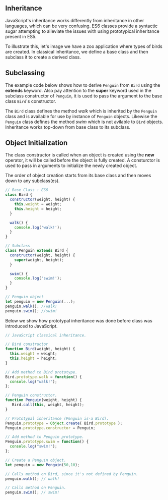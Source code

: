 ## Inheritance

JavaScript's inheritance works differently from inheritance in other languages, which can be very confusing. ES6 classes provide a syntactic sugar attempting to alleviate the issues with using prototypical inheritance present in ES5.

To illustrate this, let's image we have a zoo application where types of birds are created. In classical inheritance, we define a base class and then subclass it to create a derived class.

## Subclassing

The example code below shows how to derive `Penguin` from `Bird` using the **extends** keyword. Also pay attention to the **super** keyword used in the subclass constructor of `Penguin`, it is used to pass the argument to the base class `Bird`'s constructor.

The `Bird` class defines the method _walk_ which is inherited by the `Penguin` class and is available for use by instance of `Penguin` objects. Likewise the `Penguin` class defines the method _swim_ which is not avilable to `Bird` objects. Inheritance works top-down from base class to its subclass.

## Object Initialization

The class constructor is called when an object is created using the **new** operator, it will be called before the object is fully created. A consturctor is used to pass in arguments to initialize the newly created object.

The order of object creation starts from its base class and then moves down to any subclass(es).

```js
// Base Class : ES6
class Bird {
  constructor(weight, height) {
    this.weight = weight;
    this.height = height;
  }

  walk() {
    console.log('walk!');
  }
}

// Subclass
class Penguin extends Bird {
  constructor(weight, height) {
    super(weight, height);
  }

  swim() {
    console.log('swim!');
  }
}

// Penguin object
let penguin = new Penguin(...);
penguin.walk(); //walk!
penguin.swim(); //swim!
```

Below we show how prototypal inheritance was done before class was introduced to JavaScript.

```js
// JavaScript classical inheritance.

// Bird constructor
function Bird(weight, height) {
  this.weight = weight;
  this.height = height;
}

// Add method to Bird prototype.
Bird.prototype.walk = function() {
  console.log("walk!");
};

// Penguin constructor.
function Penguin(weight, height) {
   Bird.call(this, weight, height);
}

// Prototypal inheritance (Penguin is-a Bird).
Penguin.prototype = Object.create( Bird.prototype );
Penguin.prototype.constructor = Penguin;

// Add method to Penguin prototype.
Penguin.prototype.swim = function() {
  console.log("swim!");
};

// Create a Penguin object.
let penguin = new Penguin(50,10);

// Calls method on Bird, since it's not defined by Penguin.
penguin.walk(); // walk!

// Calls method on Penguin.
penguin.swim(); // swim!
```

